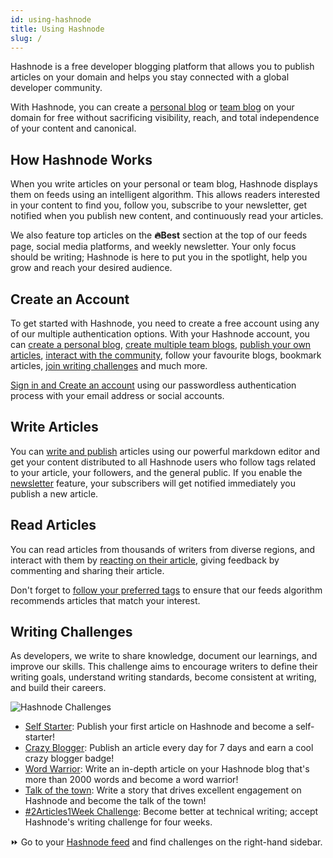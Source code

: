```yaml
---
id: using-hashnode
title: Using Hashnode
slug: /
---
```


Hashnode is a free developer blogging platform that allows you to publish articles on your domain and helps you stay connected with a global developer community.

With Hashnode, you can create a [personal blog](create-personal-blog) or [team blog](create-team-blog) on your domain for free without sacrificing visibility, reach, and total independence of your content and canonical.

## How Hashnode Works

When you write articles on your personal or team blog, Hashnode displays them on feeds using an intelligent algorithm. This allows readers interested in your content to find you, follow you, subscribe to your newsletter, get notified when you publish new content, and continuously read your articles.

We also feature top articles on the **🔥Best** section at the top of our feeds page, social media platforms, and weekly newsletter. Your only focus should be writing; Hashnode is here to put you in the spotlight, help you grow and reach your desired audience.

## Create an Account

To get started with Hashnode, you need to create a free account using any of our multiple authentication options. With your Hashnode account, you can [create a personal blog](create-personal-blog), [create multiple team blogs](create-team-blog),  [publish your own articles](write-an-article), [interact with the community](#read-articles), follow your favourite blogs, bookmark articles, [join writing challenges](#join-the-2articles1week-challenge) and much more.

[Sign in and Create an account](#create-an-account) using our passwordless authentication process with your email address or social accounts.

## Write Articles

You can [write and publish](write-an-article) articles using our powerful markdown editor and get your content distributed to all Hashnode users who follow tags related to your article, your followers, and the general public. If you enable the [newsletter](newsletter) feature, your subscribers will get notified immediately you publish a new article.

## Read Articles

You can read articles from thousands of writers from diverse regions, and interact with them by [reacting on their article](hashnode-glossary#reaction), giving feedback by commenting and sharing their article.

Don't forget to [follow your preferred tags](https://hashnode.com/tags) to ensure that our feeds algorithm recommends articles that match your interest.

## Writing Challenges

As developers, we write to share knowledge, document our learnings, and improve our skills. This challenge aims to encourage writers to define their writing goals, understand writing standards, become consistent at writing, and build their careers. 

![Hashnode Challenges](https://cdn.hashnode.com/res/hashnode/image/upload/v1607959597538/RahvoD9aV.png?auto=compress&auto=compress)

-   [Self Starter](https://hashnode.com/challenge/self-starter): Publish your first article on Hashnode and become a self-starter!
-   [Crazy Blogger](https://hashnode.com/challenge/crazy-blogger): Publish an article every day for 7 days and earn a cool crazy blogger badge!
-   [Word Warrior](https://hashnode.com/challenge/word-warrior): Write an in-depth article on your Hashnode blog that's more than 2000 words and become a word warrior!
-   [Talk of the town](https://hashnode.com/challenge/talk-of-the-town): Write a story that drives excellent engagement on Hashnode and become the talk of the town!
-   [#2Articles1Week Challenge](https://hashnode.com/challenge/2articles1week): Become better at technical writing; accept Hashnode's writing challenge for four weeks.

⏩ Go to your [Hashnode feed](https://hashnode.com/) and find challenges on the right-hand sidebar.
